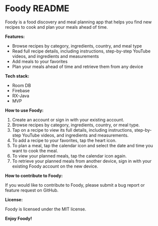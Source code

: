 # Foody README

Foody is a food discovery and meal planning app that helps you find new recipes to cook and plan your meals ahead of time.

**Features:**

* Browse recipes by category, ingredients, country, and meal type
* Read full recipe details, including instructions, step-by-step YouTube videos, and ingredients and measurements
* Add meals to your favorites
* Plan your meals ahead of time and retrieve them from any device

**Tech stack:**

* Room DB
* Firebase
* RX-Java
* MVP

**How to use Foody:**

1. Create an account or sign in with your existing account.
2. Browse recipes by category, ingredients, country, or meal type.
3. Tap on a recipe to view its full details, including instructions, step-by-step YouTube videos, and ingredients and measurements.
4. To add a recipe to your favorites, tap the heart icon.
5. To plan a meal, tap the calendar icon and select the date and time you want to cook the meal.
6. To view your planned meals, tap the calendar icon again.
7. To retrieve your planned meals from another device, sign in with your existing Foody account on the new device.

**How to contribute to Foody:**

If you would like to contribute to Foody, please submit a bug report or feature request on GitHub.

**License:**

Foody is licensed under the MIT license.

**Enjoy Foody!**
